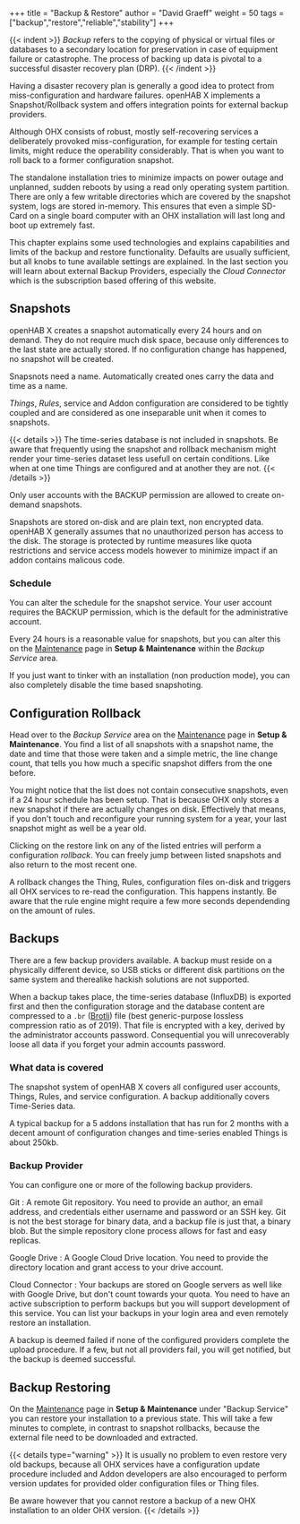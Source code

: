 +++
title = "Backup & Restore"
author = "David Graeff"
weight = 50
tags = ["backup","restore","reliable","stability"]
+++

{{< indent >}}
*Backup* refers to the copying of physical or virtual files or databases to a secondary location for preservation in case of equipment failure or catastrophe. The process of backing up data is pivotal to a successful disaster recovery plan (DRP).
{{< /indent >}}

Having a disaster recovery plan is generally a good idea to protect from miss-configuration and hardware failures. openHAB X implements a Snapshot/Rollback system and offers integration points for external backup providers.

Although OHX consists of robust, mostly self-recovering services a deliberately provoked miss-configuration, for example for testing certain limits, might reduce the operability considerably. That is when you want to roll back to a former configuration snapshot.

The standalone installation tries to minimize impacts on power outage and unplanned, sudden reboots by using a read only operating system partition. There are only a few writable directories which are covered by the snapshot system, logs are stored in-memory. This ensures that even a simple SD-Card on a single board computer with an OHX installation will last long and boot up extremely fast.

This chapter explains some used technologies and explains capabilities and limits of the backup and restore functionality. Defaults are usually sufficient, but all knobs to tune available settings are explained. In the last section you will learn about external Backup Providers, especially the *Cloud Connector* which is the subscription based offering of this website.

## Snapshots

openHAB X creates a snapshot automatically every 24 hours and on demand.
They do not require much disk space, because only differences to the last state are actually stored. If no configuration change has happened, no snapshot will be created.

Snapsnots need a name. Automatically created ones carry the data and time as a name.

*Things*, *Rules*, service and Addon configuration are considered to be tightly coupled and are considered as one inseparable unit when it comes to snapshots.

{{< details >}}
The time-series database is not included in snapshots. Be aware that frequently using the snapshot and rollback mechanism might render your time-series dataset less usefull on certain conditions. Like when at one time Things are configured and at another they are not.
{{< /details >}}

Only user accounts with the BACKUP permission are allowed to create on-demand snapshots.

Snapshots are stored on-disk and are plain text, non encrypted data. openHAB X generally assumes that no unauthorized person has access to the disk. The storage is protected by runtime measures like quota restrictions and service access models however to minimize impact if an addon contains malicous code.

### Schedule

You can alter the schedule for the snapshot service. Your user account requires the BACKUP permission, which is the default for the administrative account.

Every 24 hours is a reasonable value for snapshots, but you can alter this on the <a class="demolink" href="">Maintenance</a> page in **Setup &amp; Maintenance** within the *Backup Service* area.

If you just want to tinker with an installation (non production mode), you can also completely disable the time based snapshoting.

## Configuration Rollback

Head over to the *Backup Service* area on the <a class="demolink" href="">Maintenance</a> page in **Setup &amp; Maintenance**. You find a list of all snapshots with a snapshot name, the date and time that those were taken and a simple metric, the line change count, that tells you how much a specific snapshot differs from the one before.

You might notice that the list does not contain consecutive snapshots, even if a 24 hour schedule has been setup. That is because OHX only stores a new snapshot if there are actually changes on disk. Effectively that means, if you don't touch and reconfigure your running system for a year, your last snapshot might as well be a year old.

Clicking on the restore link on any of the listed entries will perform a configuration *rollback*. You can freely jump between listed snapshots and also return to the most recent one.

A rollback changes the Thing, Rules, configuration files on-disk and triggers all OHX services to re-read the configuration. This happens instantly. Be aware that the rule engine might require a few more seconds dependending on the amount of rules.

## Backups 

There are a few backup providers available. A backup must reside on a physically different device, so USB sticks or different disk partitions on the same system and therealike hackish solutions are not supported. 

When a backup takes place, the time-series database (InfluxDB) is exported first and then the configuration storage and the database content are compressed to a `.br` ([Brotli](https://github.com/google/brotli/)) file (best generic-purpose lossless compression ratio as of 2019). That file is encrypted with a key, derived by the administrator accounts password. Consequential you will unrecoverably loose all data if you forget your admin accounts password.

### What data is covered 

The snapshot system of openHAB X covers all configured user accounts, Things, Rules, and service configuration. A backup additionally covers Time-Series data.

A typical backup for a 5 addons installation that has run for 2 months with a decent amount of configuration changes and time-series enabled Things is about 250kb.

### Backup Provider

You can configure one or more of the following backup providers.

Git
: A remote Git repository. You need to provide an author, an email address, and credentials either username and password or an SSH key. Git is not the best storage for binary data, and a backup file is just that, a binary blob. But the simple repository clone process allows for fast and easy replicas.

Google Drive
: A Google Cloud Drive location. You need to provide the directory location and grant access to your drive account.

Cloud Connector
: Your backups are stored on Google servers as well like with Google Drive, but don't count towards your quota. You need to have an active subscription to perform backups but you will support development of this service. You can list your backups in your login area and even remotely restore an installation.

A backup is deemed failed if none of the configured providers complete the upload procedure. If a few, but not all providers fail, you will get notified, but the backup is deemed successful.

## Backup Restoring

On the <a class="demolink" href="">Maintenance</a> page in **Setup &amp; Maintenance** under "Backup Service" you can restore your installation to a previous state. This will take a few minutes to complete, in contrast to snapshot rollbacks, because the external file need to be downloaded and extracted.

{{< details type="warning" >}}
It is usually no problem to even restore very old backups, because all OHX services have a configuration update procedure included and Addon developers are also encouraged to perform version updates for provided older configuration files or Thing files.

Be aware however that you cannot restore a backup of a new OHX installation to an older OHX version. 
{{< /details >}}